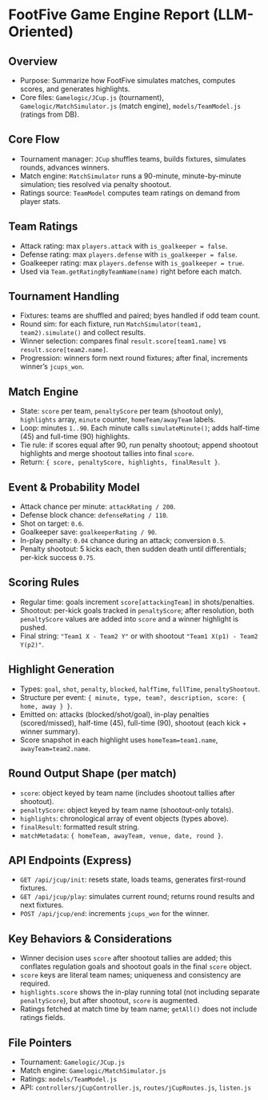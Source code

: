 ﻿# FootFive Game Engine Report (LLM-Oriented)

## Overview
- Purpose: Summarize how FootFive simulates matches, computes scores, and generates highlights.
- Core files: `Gamelogic/JCup.js` (tournament), `Gamelogic/MatchSimulator.js` (match engine), `models/TeamModel.js` (ratings from DB).

## Core Flow
- Tournament manager: `JCup` shuffles teams, builds fixtures, simulates rounds, advances winners.
- Match engine: `MatchSimulator` runs a 90-minute, minute-by-minute simulation; ties resolved via penalty shootout.
- Ratings source: `TeamModel` computes team ratings on demand from player stats.

## Team Ratings
- Attack rating: max `players.attack` with `is_goalkeeper = false`.
- Defense rating: max `players.defense` with `is_goalkeeper = false`.
- Goalkeeper rating: max `players.defense` with `is_goalkeeper = true`.
- Used via `Team.getRatingByTeamName(name)` right before each match.

## Tournament Handling
- Fixtures: teams are shuffled and paired; byes handled if odd team count.
- Round sim: for each fixture, run `MatchSimulator(team1, team2).simulate()` and collect results.
- Winner selection: compares final `result.score[team1.name]` vs `result.score[team2.name]`.
- Progression: winners form next round fixtures; after final, increments winner’s `jcups_won`.

## Match Engine
- State: `score` per team, `penaltyScore` per team (shootout only), `highlights` array, `minute` counter, `homeTeam/awayTeam` labels.
- Loop: minutes `1..90`. Each minute calls `simulateMinute()`; adds half-time (45) and full-time (90) highlights.
- Tie rule: if scores equal after 90, run penalty shootout; append shootout highlights and merge shootout tallies into final `score`.
- Return: `{ score, penaltyScore, highlights, finalResult }`.

## Event & Probability Model
- Attack chance per minute: `attackRating / 200`.
- Defense block chance: `defenseRating / 110`.
- Shot on target: `0.6`.
- Goalkeeper save: `goalkeeperRating / 90`.
- In-play penalty: `0.04` chance during an attack; conversion `0.5`.
- Penalty shootout: 5 kicks each, then sudden death until differentials; per-kick success `0.75`.

## Scoring Rules
- Regular time: goals increment `score[attackingTeam]` in shots/penalties.
- Shootout: per-kick goals tracked in `penaltyScore`; after resolution, both `penaltyScore` values are added into `score` and a winner highlight is pushed.
- Final string: `"Team1 X - Team2 Y"` or with shootout `"Team1 X(p1) - Team2 Y(p2)"`.

## Highlight Generation
- Types: `goal`, `shot`, `penalty`, `blocked`, `halfTime`, `fullTime`, `penaltyShootout`.
- Structure per event: `{ minute, type, team?, description, score: { home, away } }`.
- Emitted on: attacks (blocked/shot/goal), in-play penalties (scored/missed), half-time (45), full-time (90), shootout (each kick + winner summary).
- Score snapshot in each highlight uses `homeTeam=team1.name`, `awayTeam=team2.name`.

## Round Output Shape (per match)
- `score`: object keyed by team name (includes shootout tallies after shootout).
- `penaltyScore`: object keyed by team name (shootout-only totals).
- `highlights`: chronological array of event objects (types above).
- `finalResult`: formatted result string.
- `matchMetadata`: `{ homeTeam, awayTeam, venue, date, round }`.

## API Endpoints (Express)
- `GET /api/jcup/init`: resets state, loads teams, generates first-round fixtures.
- `GET /api/jcup/play`: simulates current round; returns round results and next fixtures.
- `POST /api/jcup/end`: increments `jcups_won` for the winner.

## Key Behaviors & Considerations
- Winner decision uses `score` after shootout tallies are added; this conflates regulation goals and shootout goals in the final `score` object.
- `score` keys are literal team names; uniqueness and consistency are required.
- `highlights.score` shows the in-play running total (not including separate `penaltyScore`), but after shootout, `score` is augmented.
- Ratings fetched at match time by team name; `getAll()` does not include ratings fields.

## File Pointers
- Tournament: `Gamelogic/JCup.js`
- Match engine: `Gamelogic/MatchSimulator.js`
- Ratings: `models/TeamModel.js`
- API: `controllers/jCupController.js`, `routes/jCupRoutes.js`, `listen.js`

